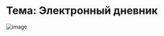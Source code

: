 # Тема: Электронный дневник
![image](https://github.com/DzhigaDzhiga/No-Private-Life/assets/144116592/0185bc8c-1a37-469c-a97f-df153fcad8e4)

